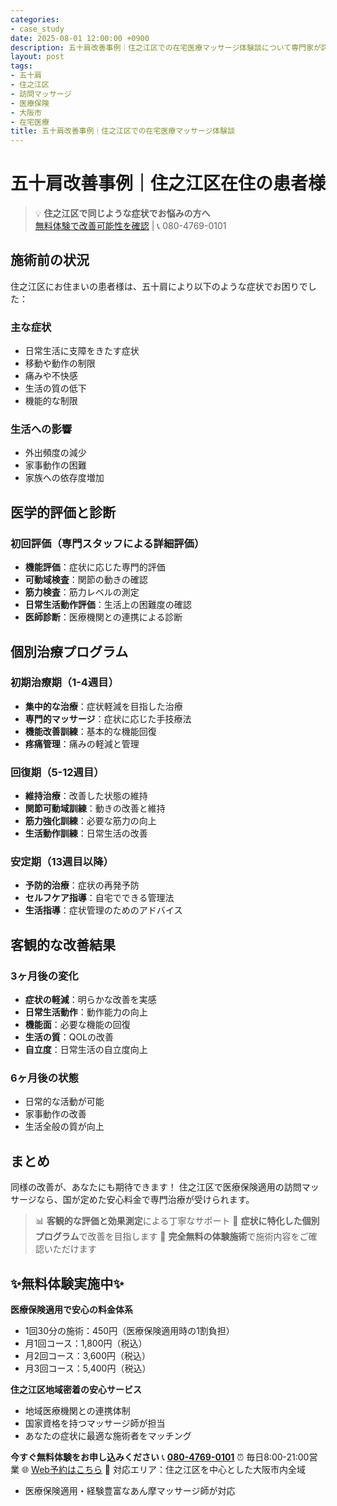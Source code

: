 ```yaml
---
categories:
- case_study
date: 2025-08-01 12:00:00 +0900
description: 五十肩改善事例｜住之江区での在宅医療マッサージ体験談について専門家が詳しく解説。医療保険適用の訪問マッサージで症状改善をサポートします。
layout: post
tags:
- 五十肩
- 住之江区
- 訪問マッサージ
- 医療保険
- 大阪市
- 在宅医療
title: 五十肩改善事例｜住之江区での在宅医療マッサージ体験談
---
```



# 五十肩改善事例｜住之江区在住の患者様

> 💡 **住之江区で同じような症状でお悩みの方へ**  
> [無料体験で改善可能性を確認](https://peraichi.com/landing_pages/view/himawari-massage/) | 📞 080-4769-0101

## 施術前の状況
住之江区にお住まいの患者様は、五十肩により以下のような症状でお困りでした：

### 主な症状
- 日常生活に支障をきたす症状
- 移動や動作の制限
- 痛みや不快感
- 生活の質の低下
- 機能的な制限

### 生活への影響
- 外出頻度の減少
- 家事動作の困難
- 家族への依存度増加

## 医学的評価と診断

### 初回評価（専門スタッフによる詳細評価）
- **機能評価**：症状に応じた専門的評価
- **可動域検査**：関節の動きの確認
- **筋力検査**：筋力レベルの測定
- **日常生活動作評価**：生活上の困難度の確認
- **医師診断**：医療機関との連携による診断

## 個別治療プログラム

### 初期治療期（1-4週目）
- **集中的な治療**：症状軽減を目指した治療
- **専門的マッサージ**：症状に応じた手技療法
- **機能改善訓練**：基本的な機能回復
- **疼痛管理**：痛みの軽減と管理

### 回復期（5-12週目）
- **維持治療**：改善した状態の維持
- **関節可動域訓練**：動きの改善と維持
- **筋力強化訓練**：必要な筋力の向上
- **生活動作訓練**：日常生活の改善

### 安定期（13週目以降）
- **予防的治療**：症状の再発予防
- **セルフケア指導**：自宅でできる管理法
- **生活指導**：症状管理のためのアドバイス

## 客観的な改善結果

### 3ヶ月後の変化
- **症状の軽減**：明らかな改善を実感
- **日常生活動作**：動作能力の向上
- **機能面**：必要な機能の回復
- **生活の質**：QOLの改善
- **自立度**：日常生活の自立度向上

### 6ヶ月後の状態
- 日常的な活動が可能
- 家事動作の改善
- 生活全般の質が向上

## まとめ
同様の改善が、あなたにも期待できます！
住之江区で医療保険適用の訪問マッサージなら、国が定めた安心料金で専門治療が受けられます。

> 📊 **客観的な評価と効果測定**による丁寧なサポート
> 🎯 **症状に特化した個別プログラム**で改善を目指します
> 💯 **完全無料の体験施術**で施術内容をご確認いただけます

## ✨無料体験実施中✨

**医療保険適用で安心の料金体系**
- 1回30分の施術：450円（医療保険適用時の1割負担）
- 月1回コース：1,800円（税込）
- 月2回コース：3,600円（税込）
- 月3回コース：5,400円（税込）

**住之江区地域密着の安心サービス**
- 地域医療機関との連携体制
- 国家資格を持つマッサージ師が担当
- あなたの症状に最適な施術者をマッチング

**今すぐ無料体験をお申し込みください**
📞 **[080-4769-0101](tel:080-4769-0101)**
⏰ 毎日8:00-21:00営業
🌐 [Web予約はこちら](https://peraichi.com/landing_pages/view/himawari-massage/)
📍 対応エリア：住之江区を中心とした大阪市内全域
- 医療保険適用・経験豊富なあん摩マッサージ師が対応
